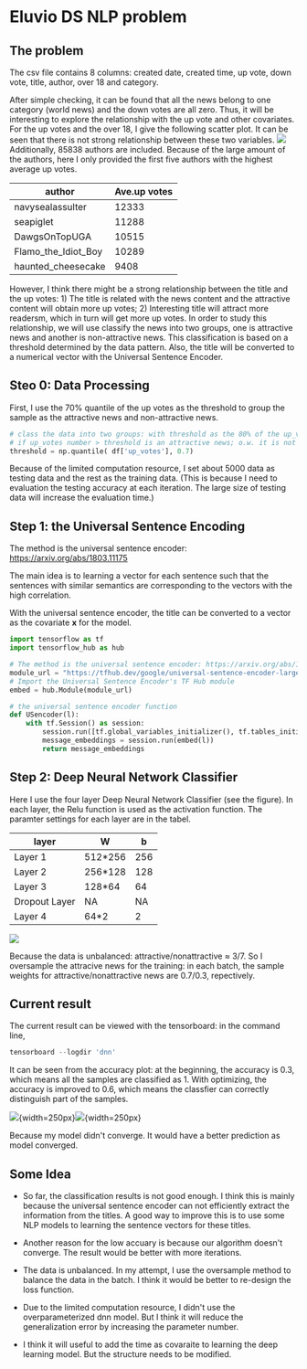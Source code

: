 # Eluvio DS NLP problem

## The problem

The csv file contains 8 columns: created date, created time, up vote, down vote, title, author, over 18 and category.

After simple checking, it can be found that all the news belong to one category (world news) and the down votes are all zero. Thus, it will be interesting to explore the relationship with the up vote and other covariates.
For the up votes and the over 18, I give the following scatter plot. It can be seen that there is not strong relationship between these two variables.
![](over_18_vs_up_votes.png)  
Additionally, 85838 authors are included. Because of the large amount of the authors, here I only provided the first five authors with the highest average up votes.  

| author           | Ave.up votes  |
| -------------    |------------- |
| navysealassulter |  12333 |
| seapiglet        | 11288     |
| DawgsOnTopUGA    |  10515      |
| Flamo_the_Idiot_Boy | 10289      |
| haunted_cheesecake | 9408      |

However, I think there might be a strong relationship between the title and the up votes: 1) The title is related with the news content and the attractive content will obtain more up votes; 2) Interesting title will attract more readersm, which in turn will get more up votes. In order to study this relationship, we will use classify the news into two groups, one is attractive news and another is non-attractive news. This classification is based on a threshold determined by the data pattern. Also, the title will be converted to a numerical vector with the Universal Sentence Encoder.

## Steo 0: Data Processing

First, I use the 70% quantile of the up votes as the threshold to group the sample as the attractive news and non-attractive news. 

```python
# class the data into two groups: with threshold as the 80% of the up_votes
# if up_votes number > threshold is an attractive news; o.w. it is not an attractive news
threshold = np.quantile( df['up_votes'], 0.7) 
```

Because of the limited computation resource, I set about 5000 data as testing data and the rest as the training data. (This is because I need to evaluation the testing accuracy at each iteration. The large size of testing data will increase the evaluation time.)

## Step 1: the Universal Sentence Encoding

The method is the universal sentence encoder: https://arxiv.org/abs/1803.11175 

The main idea is to learning a vector for each sentence such that the sentences with similar semantics are corresponding to the vectors with the high correlation.

With the universal sentence encoder, the title can be converted to a vector as the covariate **x** for the model.

```python
import tensorflow as tf
import tensorflow_hub as hub

# The method is the universal sentence encoder: https://arxiv.org/abs/1803.11175
module_url = "https://tfhub.dev/google/universal-sentence-encoder-large/3"
# Import the Universal Sentence Encoder's TF Hub module
embed = hub.Module(module_url)

# the universal sentence encoder function
def USencoder(l):
    with tf.Session() as session:
        session.run([tf.global_variables_initializer(), tf.tables_initializer()])
        message_embeddings = session.run(embed(l))
        return message_embeddings
```

## Step 2: Deep Neural Network Classifier

Here I use the four layer Deep Neural Network Classifier (see the figure). In each layer, the Relu function is used as the activation function. The paramter settings for each layer are in the tabel.

| layer          | W  | b  |
| ----|----|---|
| Layer 1 |  512*256 | 256|
| Layer 2 | 256*128 | 128|
| Layer 3 |  128*64 | 64 |
| Dropout Layer | NA | NA |
| Layer 4 | 64*2 | 2|

![](dnn.png)

Because the data is unbalanced: attractive/nonattractive $\approx$ 3/7. So I oversample the attracive news for the training: in each batch, the sample weights for attractive/nonattractive news are 0.7/0.3, repectively.

## Current result

The current result can be viewed with the tensorboard: in the command line,
```python
tensorboard --logdir 'dnn'
```

It can be seen from the accuracy plot: at the beginning, the accuracy is 0.3, which means all the samples are classified as 1. With optimizing, the accuracy is improved to 0.6, which means the classfier can correctly distinguish part of the samples.  

![](Obj.png){width=250px}![](acc.png){width=250px}

Because my model didn't converge. It would have a better prediction as model converged.

## Some Idea

- So far, the classification results is not good enough. I think this is mainly because the universal sentence encoder can not efficiently extract the information from the titles. A good way to improve this is to use some NLP models to learning the sentence vectors for these titles.

- Another reason for the low accuary is because our algorithm doesn't converge. The result would be better with more iterations.

- The data is unbalanced. In my attempt, I use the oversample method to balance the data in the batch. I think it would be better to re-design the loss function.

- Due to the limited computation resource, I didn't use the overparameterized dnn model. But I think it will reduce the generalization error by increasing the parameter number.

- I think it will useful to add the time as covaraite to learning the deep learning model. But the structure needs to be modified.

